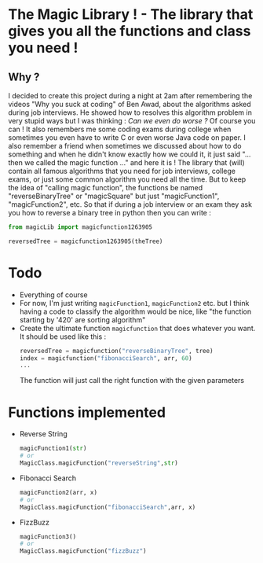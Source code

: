 # **The Magic Library !** - The library that gives you all the functions and class you need !
## Why ?
I decided to create this project during a night at 2am after remembering the videos "Why you suck at coding" of Ben Awad, about the algorithms asked during job interviews. He showed how to resolves this algorithm problem in very stupid ways but I was thinking : *Can we even do worse ?* Of course you can ! It also remembers me some coding exams during college when sometimes you even have to write C or even worse Java code on paper. I also remember a friend when sometimes we discussed about how to do something and when he didn't know exactly how we could it, it just said "... then we called the magic function ..." and here it is ! The library that (will) contain all famous algorithms that you need for job interviews, college exams, or just some common algorithm you need all the time. But to keep the idea of "calling magic function", the functions be named "reverseBinaryTree" or "magicSquare" but just "magicFunction1", "magicFunction2", etc. So that if during a job interview or an exam they ask you how to reverse a binary tree in python then you can write :
```python
from magicLib import magicfunction1263905

reversedTree = magicfunction1263905(theTree)
```

# Todo

- Everything of course
- For now, I'm just writing `magicFunction1`, `magicFunction2` etc. but I think having a code to classify the algorithm would be nice, like "the function starting by '420' are sorting algorithm"
- Create the ultimate function `magicfunction` that does whatever you want. It should be used like this :
    ```python
    reversedTree = magicfunction("reverseBinaryTree", tree)
    index = magicfunction("fibonacciSearch", arr, 60)
    ...
    ```
    The function will just call the right function with the given parameters

# Functions implemented
- Reverse String
    ```python
    magicFunction1(str) 
    # or
    MagicClass.magicFunction("reverseString",str)
    ```
- Fibonacci Search
    ```python
    magicFunction2(arr, x) 
    # or
    MagicClass.magicFunction("fibonacciSearch",arr, x)
    ```
- FizzBuzz
    ```python
    magicFunction3() 
    # or
    MagicClass.magicFunction("fizzBuzz")
    ```